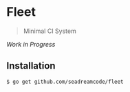 # Fleet

> Minimal CI System

*Work in Progress*

## Installation
```
$ go get github.com/seadreamcode/fleet
```